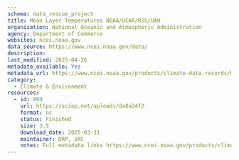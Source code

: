 ```yaml
---
schema: data_rescue_project 
title: Mean Layer Temperatures NOAA/UCAR/RSS/UAH
organization: National Oceanic and Atmospheric Administration
agency: Department of Commerce
websites: ncei.noaa.gov
data_source: https://www.ncei.noaa.gov/data/
description: 
last_modified: 2025-04-26
metadata_available: Yes
metadata_url: https://www.ncei.noaa.gov/products/climate-data-records/mean-layer-temperature-noaa
category:
  - Climate & Environment 
resources:
  - id: 894
    url: https://sciop.net/uploads/da8a24f2
    format: nc
    status: Finished
    size: 3.5
    download_date: 2025-03-31
    maintainer: DRP, SRC
    notes: Full metadata links https://www.ncei.noaa.gov/products/climate-data-records/mean-layer-temperature-noaa, https://www.ncei.noaa.gov/products/climate-data-records/mean-layer-temperature-rss, https://www.ncei.noaa.gov/products/climate-data-records/mean-layer-temperature-uah, https://www.ncei.noaa.gov/products/climate-data-records/mean-layer-temperature-ucar-lower-strat, https://www.ncei.noaa.gov/products/climate-data-records/mean-layer-temperature-ucarAlternate torrent location https://academictorrents.com/details/da8a24f2de22664ac4aa906b761e9fb6e6ccc848
---
```

